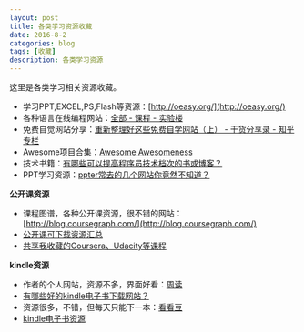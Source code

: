 ```yaml
---
layout: post
title: 各类学习资源收藏
date: 2016-8-2
categories: blog
tags: [收藏]
description: 各类学习资源
---   
```


这里是各类学习相关资源收藏。

- 学习PPT,EXCEL,PS,Flash等资源：[http://oeasy.org/](http://oeasy.org/)          
- 各种语言在线编程网站：[全部 - 课程 - 实验楼](https://www.shiyanlou.com/courses/)     
- 免费自觉网站分享：[重新整理好这些免费自学网站（上） - 干货分享录 - 知乎专栏](https://zhuanlan.zhihu.com/p/22248046)
- Awesome项目合集：[Awesome Awesomeness](https://github.com/bayandin/awesome-awesomeness)
- 技术书籍：[有哪些可以提高程序员技术档次的书或博客？](https://www.zhihu.com/question/23821125#answer-42500600)
- PPT学习资源：[ppter常去的几个网站你竟然不知道？](https://zhuanlan.zhihu.com/p/22367486)

**公开课资源**        

- 课程图谱，各种公开课资源，很不错的网站：[http://blog.coursegraph.com/](http://blog.coursegraph.com/)
- [公开课可下载资源汇总](http://blog.coursegraph.com/%E5%85%AC%E5%BC%80%E8%AF%BE%E5%8F%AF%E4%B8%8B%E8%BD%BD%E8%B5%84%E6%BA%90%E6%B1%87%E6%80%BB)
- [共享我收藏的Coursera、Udacity等课程](https://www.douban.com/group/topic/44748285/)

**kindle资源**         

- 作者的个人网站，资源不多，界面好看：[周读](http://www.ireadweek.com/index.php/Index/index.html)
- [有哪些好的kindle电子书下载网站？](https://www.zhihu.com/question/28498184)
- 资源很多，不错，但每天只能下一本：[看看豆](https://kankandou.com/)
- [kindle电子书资源](http://www.360doc.com/content/13/0624/17/12905210_295221511.shtml)

